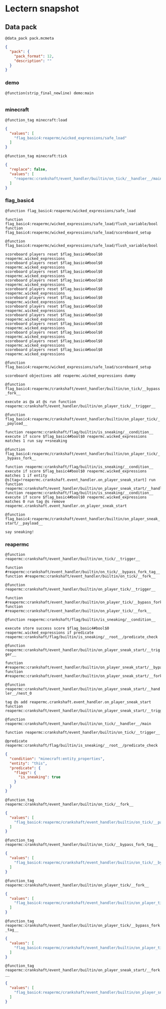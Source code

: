# Lectern snapshot

## Data pack

`@data_pack pack.mcmeta`

```json
{
  "pack": {
    "pack_format": 12,
    "description": ""
  }
}
```

### demo

`@function(strip_final_newline) demo:main`

```mcfunction

```

### minecraft

`@function_tag minecraft:load`

```json
{
  "values": [
    "flag_basic4:reapermc/wicked_expressions/safe_load"
  ]
}
```

`@function_tag minecraft:tick`

```json
{
  "replace": false,
  "values": [
    "reapermc:crankshaft/event_handler/builtin/on_tick/__handler__/main"
  ]
}
```

### flag_basic4

`@function flag_basic4:reapermc/wicked_expressions/safe_load`

```mcfunction
function flag_basic4:reapermc/wicked_expressions/safe_load/flush_variable/bool
function flag_basic4:reapermc/wicked_expressions/safe_load/scoreboard_setup
```

`@function flag_basic4:reapermc/wicked_expressions/safe_load/flush_variable/bool`

```mcfunction
scoreboard players reset $flag_basic4#bool$0 reapermc.wicked_expressions
scoreboard players reset $flag_basic4#bool$0 reapermc.wicked_expressions
scoreboard players reset $flag_basic4#bool$0 reapermc.wicked_expressions
scoreboard players reset $flag_basic4#bool$0 reapermc.wicked_expressions
scoreboard players reset $flag_basic4#bool$0 reapermc.wicked_expressions
scoreboard players reset $flag_basic4#bool$0 reapermc.wicked_expressions
scoreboard players reset $flag_basic4#bool$0 reapermc.wicked_expressions
scoreboard players reset $flag_basic4#bool$0 reapermc.wicked_expressions
scoreboard players reset $flag_basic4#bool$0 reapermc.wicked_expressions
scoreboard players reset $flag_basic4#bool$0 reapermc.wicked_expressions
scoreboard players reset $flag_basic4#bool$0 reapermc.wicked_expressions
scoreboard players reset $flag_basic4#bool$0 reapermc.wicked_expressions
```

`@function flag_basic4:reapermc/wicked_expressions/safe_load/scoreboard_setup`

```mcfunction
scoreboard objectives add reapermc.wicked_expressions dummy
```

`@function flag_basic4:reapermc/crankshaft/event_handler/builtin/on_tick/__bypass_fork__`

```mcfunction
execute as @a at @s run function reapermc:crankshaft/event_handler/builtin/on_player_tick/__trigger__
```

`@function flag_basic4:reapermc/crankshaft/event_handler/builtin/on_player_tick/__payload__`

```mcfunction
function reapermc:crankshaft/flag/builtin/is_sneaking/__condition__
execute if score $flag_basic4#bool$0 reapermc.wicked_expressions matches 1 run say ++sneaking
```

`@function flag_basic4:reapermc/crankshaft/event_handler/builtin/on_player_tick/__bypass_fork__`

```mcfunction
function reapermc:crankshaft/flag/builtin/is_sneaking/__condition__
execute if score $flag_basic4#bool$0 reapermc.wicked_expressions matches 1 if entity @s[tag=!reapermc.crankshaft.event_handler.on_player_sneak_start] run function reapermc:crankshaft/event_handler/builtin/on_player_sneak_start/__handler__/nest_0
function reapermc:crankshaft/flag/builtin/is_sneaking/__condition__
execute if score $flag_basic4#bool$0 reapermc.wicked_expressions matches 0 run tag @s remove reapermc.crankshaft.event_handler.on_player_sneak_start
```

`@function flag_basic4:reapermc/crankshaft/event_handler/builtin/on_player_sneak_start/__payload__`

```mcfunction
say sneaking!
```

### reapermc

`@function reapermc:crankshaft/event_handler/builtin/on_tick/__trigger__`

```mcfunction
function #reapermc:crankshaft/event_handler/builtin/on_tick/__bypass_fork_tag__
function #reapermc:crankshaft/event_handler/builtin/on_tick/__fork__
```

`@function reapermc:crankshaft/event_handler/builtin/on_player_tick/__trigger__`

```mcfunction
function #reapermc:crankshaft/event_handler/builtin/on_player_tick/__bypass_fork_tag__
function #reapermc:crankshaft/event_handler/builtin/on_player_tick/__fork__
```

`@function reapermc:crankshaft/flag/builtin/is_sneaking/__condition__`

```mcfunction
execute store success score $flag_basic4#bool$0 reapermc.wicked_expressions if predicate reapermc:crankshaft/flag/builtin/is_sneaking/__root__/predicate_check
```

`@function reapermc:crankshaft/event_handler/builtin/on_player_sneak_start/__trigger__`

```mcfunction
function #reapermc:crankshaft/event_handler/builtin/on_player_sneak_start/__bypass_fork_tag__
function #reapermc:crankshaft/event_handler/builtin/on_player_sneak_start/__fork__
```

`@function reapermc:crankshaft/event_handler/builtin/on_player_sneak_start/__handler__/nest_0`

```mcfunction
tag @s add reapermc.crankshaft.event_handler.on_player_sneak_start
function reapermc:crankshaft/event_handler/builtin/on_player_sneak_start/__trigger__
```

`@function reapermc:crankshaft/event_handler/builtin/on_tick/__handler__/main`

```mcfunction
function reapermc:crankshaft/event_handler/builtin/on_tick/__trigger__
```

`@predicate reapermc:crankshaft/flag/builtin/is_sneaking/__root__/predicate_check`

```json
{
  "condition": "minecraft:entity_properties",
  "entity": "this",
  "predicate": {
    "flags": {
      "is_sneaking": true
    }
  }
}
```

`@function_tag reapermc:crankshaft/event_handler/builtin/on_tick/__fork__`

```json
{
  "values": [
    "flag_basic4:reapermc/crankshaft/event_handler/builtin/on_tick/__payload__"
  ]
}
```

`@function_tag reapermc:crankshaft/event_handler/builtin/on_tick/__bypass_fork_tag__`

```json
{
  "values": [
    "flag_basic4:reapermc/crankshaft/event_handler/builtin/on_tick/__bypass_fork__"
  ]
}
```

`@function_tag reapermc:crankshaft/event_handler/builtin/on_player_tick/__fork__`

```json
{
  "values": [
    "flag_basic4:reapermc/crankshaft/event_handler/builtin/on_player_tick/__payload__"
  ]
}
```

`@function_tag reapermc:crankshaft/event_handler/builtin/on_player_tick/__bypass_fork_tag__`

```json
{
  "values": [
    "flag_basic4:reapermc/crankshaft/event_handler/builtin/on_player_tick/__bypass_fork__"
  ]
}
```

`@function_tag reapermc:crankshaft/event_handler/builtin/on_player_sneak_start/__fork__`

```json
{
  "values": [
    "flag_basic4:reapermc/crankshaft/event_handler/builtin/on_player_sneak_start/__payload__"
  ]
}
```

